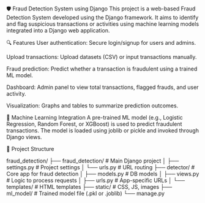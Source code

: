 🛡️ Fraud Detection System using Django
This project is a web-based Fraud Detection System developed using the Django framework. It aims to identify and flag suspicious transactions or activities using machine learning models integrated into a Django web application.

🔍 Features
User authentication: Secure login/signup for users and admins.

Upload transactions: Upload datasets (CSV) or input transactions manually.

Fraud prediction: Predict whether a transaction is fraudulent using a trained ML model.

Dashboard: Admin panel to view total transactions, flagged frauds, and user activity.

Visualization: Graphs and tables to summarize prediction outcomes.

🧠 Machine Learning Integration
A pre-trained ML model (e.g., Logistic Regression, Random Forest, or XGBoost) is used to predict fraudulent transactions. The model is loaded using joblib or pickle and invoked through Django views.

📁 Project Structure

fraud_detection/
├── fraud_detection/       # Main Django project
│   ├── settings.py        # Project settings
│   └── urls.py            # URL routing
├── detector/              # Core app for fraud detection
│   ├── models.py          # DB models
│   ├── views.py           # Logic to process requests
│   ├── urls.py            # App-specific URLs
│   └── templates/         # HTML templates
├── static/                # CSS, JS, images
├── ml_model/              # Trained model file (.pkl or .joblib)
└── manage.py
